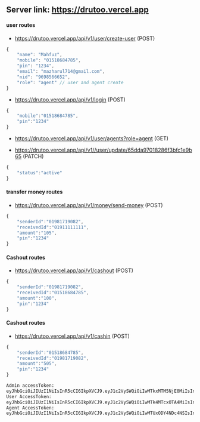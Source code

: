 ## Server link: https://drutoo.vercel.app

#### user routes

- https://drutoo.vercel.app/api/v1/user/create-user (POST)

```javascript
{
    "name": "Mahfuz",
    "mobile": "01518684785",
    "pin": "1234",
    "email": "mazharul714@gmail.com",
    "nid": "9698566652",
    "role": "agent" // user and agent create
}

```

- https://drutoo.vercel.app/api/v1/login (POST)

```javascript
{
    "mobile":"01518684785",
    "pin":"1234"
}
```

- https://drutoo.vercel.app/api/v1/user/agents?role=agent (GET)

- https://drutoo.vercel.app/api/v1//user/update/65dda97018286f3bfc1e9b65 (PATCH)

```javascript
{
    "status":"active"
}
```

#### transfer money routes

- https://drutoo.vercel.app/api/v1/money/send-money (POST)

```javascript
{
    "senderId":"01981719082",
    "receivedId":"01911111111",
    "amount":"105",
    "pin":"1234"
}
```

#### Cashout routes

- https://drutoo.vercel.app/api/v1/cashout (POST)

```javascript
{
    "senderId":"01981719082",
    "receivedId":"01518684785",
    "amount":"100",
    "pin":"1234"
}
```

#### Cashout routes

- https://drutoo.vercel.app/api/v1/cashin (POST)

```javascript
{
    "senderId":"01518684785",
    "receivedId":"01981719082",
    "amount":"505",
    "pin":"1234"
}
```

```html
Admin accessToken:
eyJhbGciOiJIUzI1NiIsInR5cCI6IkpXVCJ9.eyJ1c2VySWQiOiIwMTkxMTM5NjE0MiIsInJvbGUiOiJhZG1pbiIsImlhdCI6MTcwOTAyODQ3OSwiZXhwIjoxNzI2MzA4NDc5fQ.R54P4bvJ27Kjq0SC0-ByP95NOVLvIUy8EonpxJF3ST0
User AccessToken:
eyJhbGciOiJIUzI1NiIsInR5cCI6IkpXVCJ9.eyJ1c2VySWQiOiIwMTk4MTcxOTA4MiIsInJvbGUiOiJ1c2VyIiwiaWF0IjoxNzA5MDAxOTk0LCJleHAiOjE3MjYyODE5OTR9.4x42wTI7WLPCKzOmDMkCVcK93Mth7naZ_E5TrGE7Zyw
Agent AccessToken:
eyJhbGciOiJIUzI1NiIsInR5cCI6IkpXVCJ9.eyJ1c2VySWQiOiIwMTUxODY4NDc4NSIsInJvbGUiOiJhZ2VudCIsImlhdCI6MTcwOTA1NzU2NiwiZXhwIjoxNzI2MzM3NTY2fQ.3zbKvqHzm0RqpXvFDMde3L-hX9IamEoyj856EvRo6ew
```
